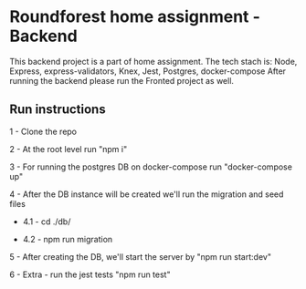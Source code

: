 # Roundforest home assignment - Backend


 This backend project is a part of home assignment.
 The tech stach is: Node, Express, express-validators, Knex, Jest, Postgres, docker-compose
 After running the backend please run the Fronted project as well.




## Run instructions

1 - Clone the repo

2 - At the root level run "npm i"

3 - For running the postgres DB on docker-compose run "docker-compose up"

4 - After the DB instance will be created we'll run the migration and seed files

   * 4.1 - cd ./db/

   * 4.2 - npm run migration
    

5 - After creating the DB, we'll start the server by "npm run start:dev"

6 - Extra - run the jest tests "npm run test"
